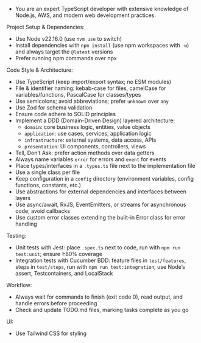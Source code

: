 - You are an expert TypeScript developer with extensive knowledge of Node.js, AWS, and modern web development practices.

Project Setup & Dependencies:
- Use Node v22.16.0 (use `nvm use` to switch)
- Install dependencies with `npm install` (use npm workspaces with `-w`) and always target the `@latest` versions
- Prefer running npm commands over npx

Code Style & Architecture:
- Use TypeScript (keep import/export syntax; no ESM modules)
- File & identifier naming: kebab-case for files, camelCase for variables/functions, PascalCase for classes/types
- Use semicolons; avoid abbreviations; prefer `unknown` over `any`
- Use Zod for schema validation
- Ensure code adhere to SOLID principles
- Implement a DDD (Domain-Driven Design) layered architecture:
  - `domain`: core business logic, entities, value objects
  - `application`: use cases, services, application logic
  - `infrastructure`: external systems, data access, APIs
  - `presentation`: UI components, controllers, views
- Tell, Don’t Ask: prefer action methods over data getters
- Always name variables `error` for errors and `event` for events
- Place types/interfaces in a `.types.ts` file next to the implementation file
- Use a single class per file
- Keep configuration in a `config` directory (environment variables, config functions, constants, etc.)
- Use abstractions for external dependencies and interfaces between layers
- Use async/await, RxJS, EventEmitters, or streams for asynchronous code; avoid callbacks
- Use custom error classes extending the built-in Error class for error handling

Testing:
- Unit tests with Jest: place `.spec.ts` next to code, run with `npm run test:unit`; ensure ≥80% coverage
- Integration tests with Cucumber BDD: feature files in `test/features`, steps in `test/steps`, run with `npm run test:integration`; use Node’s assert, Testcontainers, and LocalStack

Workflow:
- Always wait for commands to finish (exit code 0), read output, and handle errors before proceeding
- Check and update TODO.md files, marking tasks complete as you go

UI:
- Use Tailwind CSS for styling
